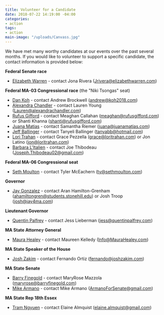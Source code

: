 ```yaml
---
title: Volunteer for a Candidate
date: 2018-07-22 14:19:00 -04:00
categories:
- action
tags:
- action
main-image: "/uploads/Canvass.jpg"
---
```


We have met many worthy candidates at our events over the past several months. If you would like to volunteer to support a specific candidate, the contact information is provided below: 

**Federal Senate race**
* [Elizabeth Warren](https://elizabethwarren.com/) - contact Jona Rivera (Jrivera@elizabethwarren.com)

**Federal MA-03 Congressional race** (the "Niki Tsongas" seat)
* [Dan Koh](www.koh2018.com) - contact Andrew Brockwell (andrew@koh2018.com)
* [Alexandra Chandler](www.alexandrachandler.com) - contact Lauren Young (Lauren@alexandrachandler.com)
* [Rufus Gifford](www.rufusgifford.com) - contact Meaghan Callahan (meaghan@rufusgifford.com) or Shanti Khanna (shanti@rufusgifford.com)
* [Juana Matias](www.juanamatias.com) - contact Samantha Riemer (juana@juanamatias.com)
* [Jeff Ballinger](www..ballingerforcongress.com) - contact Tanyeli Ballinger (tanyabb@hotmail.com)
* [Lori Trahan](www.loritrahan.com) - contact Grace Pezzella (grace@loritrahan.com) or Jon Latino (jon@loritrahan.com)
* [Barbara L'Italien](www.teambarbara.com) - contact Joe Thibodeau (Joseph.Thibodeau02@gmail.com)

**Federal MA-06 Congressional seat**
* [Seth Moulton](www.sethmoulton.com) - contact Tyler McEachern (ty@sethmoulton.com)

**Governor**
* [Jay Gonzalez](www.jay4ma.com) - contact Aran Hamilton-Grenham (ahamiltongren@students.stonehill.edu) or Josh Troop (josh@jay4ma.com)

**Lieutenant Governor**
* [Quentin Palfrey](www.quentinpalfrey.com) - contact Jess Lieberman (jess@quentinpalfrey.com)

**MA State Attorney General**
* [Maura Healey](www.maurahealey.com) - contact Maureen Kelledy (Info@MauraHealey.com)

**MA State Speaker of the House**
* [Josh Zakim](www.joshzakim.com) - contact Fernando Ortiz (fernando@joshzakim.com)

**MA State Senate**
* [Barry Finegold](www.barryfinegold.com) - contact MaryRose Mazzola (maryrose@barryfinegold.com)
* [Mike Armano](www.armanoforsenate.com) - contact Mike Armano (ArmanoForSenate@gmail.com)

**MA State Rep 18th Essex**
* [Tram Ngyuen](www.votetram.com) - contact Elaine Almquist (elaine.almquist@gmail.com)